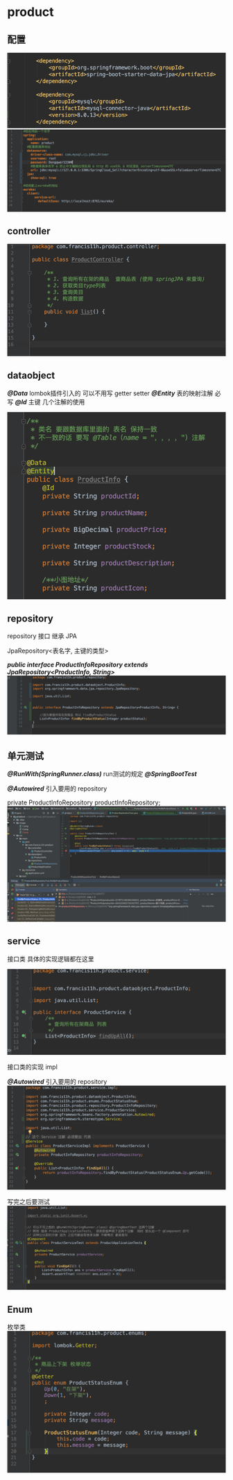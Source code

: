 # product

## 配置
![依赖截图](https://github.com/Francis11h/product/blob/master/image/1.png)
![具体怎么连接数据库](https://github.com/Francis11h/product/blob/master/image/2.png)


## controller
![列出目标](https://github.com/Francis11h/product/blob/master/image/6.png)

## dataobject
***@Data***      lombok插件引入的 可以不用写 getter setter
***@Entity***    表的映射注解 必写
***@Id***        主键
几个注解的使用

![注解使用](https://github.com/Francis11h/product/blob/master/image/3.png)
    
## repository


repository 接口 继承 JPA

JpaRepository<表名字, 主键的类型>

***public interface ProductInfoRepository extends JpaRepository<ProductInfo, String>***
![-](https://github.com/Francis11h/product/blob/master/image/4.png)


## 单元测试

***@RunWith(SpringRunner.class)***      run测试的规定
***@SpringBootTest***                   

***@Autowired***   引入要用的 repository

private ProductInfoRepository productInfoRepository;
![单元测试](https://github.com/Francis11h/product/blob/master/image/5.png)


## service

接口类 具体的实现逻辑都在这里

![service](https://github.com/Francis11h/product/blob/master/image/7.png)

接口类的实现 impl

***@Autowired***   引入要用的 repository 
![serviceImpl](https://github.com/Francis11h/product/blob/master/image/8.png)

写完之后要测试 
![serviceTest](https://github.com/Francis11h/product/blob/master/image/10.png)


## Enum

枚举类
![枚举类](https://github.com/Francis11h/product/blob/master/image/9.png)











